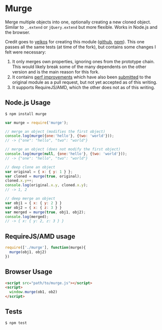 # Murge

Merge multiple objects into one, optionally creating a new cloned object.
Similar to `_.extend` or `jQuery.extend` but more flexible. Works in Node.js
and the browser.

Credit goes to [yeikos](https://github.com/yeikos) for creating this module
([github](https://github.com/yeikos/js.merge), [npm](https://www.npmjs.org/package/merge)).
This one passes all the same tests (at time of the fork), but contains some changes I felt were necessary:

 1. It only merges own properties, ignoring ones from the prototype chain. This would likely break some of the many dependents on the other version and is the main reason for this fork.
 2. It contains [perf improvements](http://jsperf.com/merge-test) which have also been [submitted](https://github.com/yeikos/js.merge/pull/11) to the original module as a pull request, but not yet accepted as of this writing.
 3. It supports RequireJS/AMD, which the other does not as of this writing.

## Node.js Usage

```sh
$ npm install murge
```

```js
var murge = require('murge');

// merge an object (modifies the first object)
console.log(murge({one:'hello'}, {two: 'world'}));
// -> {"one": "hello", "two": "world"}

// merge an object (does not modify the first object)
console.log(murge(null, {one:'hello'}, {two: 'world'}));
// -> {"one": "hello", "two": "world"}

// deep clone an object
var original = { x: { y: 1 } };
var cloned = murge(true, original);
cloned.x.y++;
console.log(original.x.y, cloned.x.y);
// -> 1, 2

// deep merge an object
var obj1 = { x: { y: 2 } }
var obj2 = { x: { z: 3 } }
var merged = murge(true, obj1, obj2);
console.log(merged);
// -> { x: { y: 2, z: 3 } }
```

## RequireJS/AMD usage

```js
require(['./murge'], function(murge){
  murge(obj1, obj2)
})
```

## Browser Usage

```html
<script src="path/to/murge.js"></script>
<script>
  window.murge(ob1, ob2)
</script>
```

## Tests

```sh
$ npm test
```
